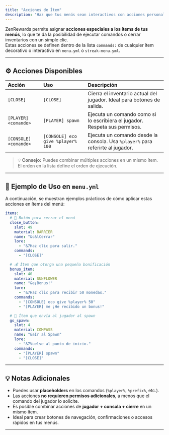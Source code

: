 ```yaml
---
title: "Acciones de Ítem"
description: "Haz que tus menús sean interactivos con acciones personalizadas como [CLOSE], [PLAYER] y [CONSOLE]."
---
```


ZenRewards permite asignar **acciones especiales a los ítems de tus menús**, lo que te da la posibilidad de ejecutar comandos o cerrar inventarios con un simple clic.  
Estas acciones se definen dentro de la lista `commands:` de cualquier ítem decorativo o interactivo en `menu.yml` o `streak-menu.yml`.

---

## ⚙️ Acciones Disponibles

| Acción | Uso | Descripción |
| :--- | :--- | :--- |
| `[CLOSE]` | `[CLOSE]` | Cierra el inventario actual del jugador. Ideal para botones de salida. |
| `[PLAYER] <comando>` | `[PLAYER] spawn` | Ejecuta un comando como si lo escribiera el jugador. Respeta sus permisos. |
| `[CONSOLE] <comando>` | `[CONSOLE] eco give %player% 100` | Ejecuta un comando desde la consola. Usa `%player%` para referirte al jugador. |

> 💡 **Consejo:** Puedes combinar múltiples acciones en un mismo ítem.  
> El orden en la lista define el orden de ejecución.

---

## 🧩 Ejemplo de Uso en `menu.yml`

A continuación, se muestran ejemplos prácticos de cómo aplicar estas acciones en ítems del menú:

```yaml
items:
  # 🔴 Botón para cerrar el menú
  close_button:
    slot: 49
    material: BARRIER
    name: "&c&lCerrar"
    lore:
      - "&7Haz clic para salir."
    commands:
      - "[CLOSE]"

  # 💰 Ítem que otorga una pequeña bonificación
  bonus_item:
    slot: 40
    material: SUNFLOWER
    name: "&e¡Bonus!"
    lore:
      - "&7Haz clic para recibir 50 monedas."
    commands:
      - "[CONSOLE] eco give %player% 50"
      - "[PLAYER] me ¡He recibido un bonus!"

  # 🧭 Ítem que envía al jugador al spawn
  go_spawn:
    slot: 4
    material: COMPASS
    name: "&aIr al Spawn"
    lore:
      - "&7Vuelve al punto de inicio."
    commands:
      - "[PLAYER] spawn"
      - "[CLOSE]"
````

---

## 💡 Notas Adicionales

* Puedes usar **placeholders** en los comandos (`%player%`, `%prefix%`, etc.).
* Las acciones **no requieren permisos adicionales**, a menos que el comando del jugador lo solicite.
* Es posible combinar acciones de **jugador + consola + cierre** en un mismo ítem.
* Ideal para crear botones de navegación, confirmaciones o accesos rápidos en tus menús.

---
